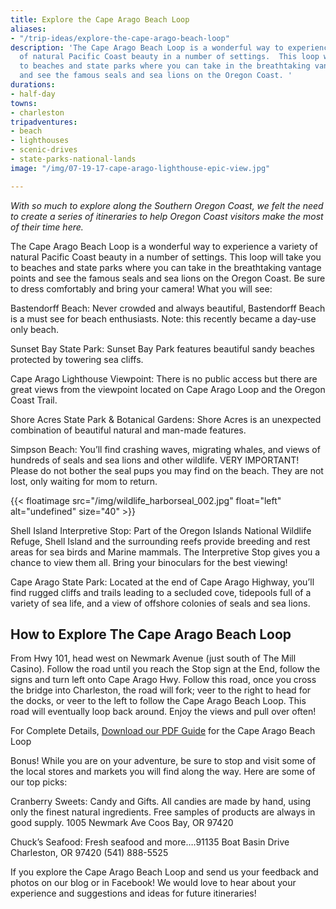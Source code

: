```yaml
---
title: Explore the Cape Arago Beach Loop
aliases:
- "/trip-ideas/explore-the-cape-arago-beach-loop"
description: 'The Cape Arago Beach Loop is a wonderful way to experience a variety
  of natural Pacific Coast beauty in a number of settings.  This loop will take you
  to beaches and state parks where you can take in the breathtaking vantage points
  and see the famous seals and sea lions on the Oregon Coast. '
durations:
- half-day
towns:
- charleston
tripadventures:
- beach
- lighthouses
- scenic-drives
- state-parks-national-lands
image: "/img/07-19-17-cape-arago-lighthouse-epic-view.jpg"

---
```

_With so much to explore along the Southern Oregon Coast, we felt the need to create a series of itineraries to help Oregon Coast visitors make the most of their time here._

The Cape Arago Beach Loop is a wonderful way to experience a variety of natural Pacific Coast beauty in a number of settings.  This loop will take you to beaches and state parks where you can take in the breathtaking vantage points and see the famous seals and sea lions on the Oregon Coast.  Be sure to dress comfortably and  bring your camera!  What you will see:

Bastendorff Beach: Never crowded and always beautiful, Bastendorff Beach is a must see for beach enthusiasts. Note: this recently became a day-use only beach.

Sunset Bay State Park: Sunset Bay Park features beautiful sandy beaches protected by towering sea cliffs.

Cape Arago Lighthouse Viewpoint: There is no public access but there are great views from the viewpoint located on Cape Arago Loop and the Oregon Coast Trail.

Shore Acres State Park & Botanical Gardens: Shore Acres is an unexpected combination of beautiful natural and man-made features.

Simpson Beach: You’ll find crashing waves, migrating whales, and views of hundreds of seals and sea lions and other wildlife. VERY IMPORTANT!  Please do not bother the seal pups you may find on the beach. They are not lost, only waiting for mom to return.

{{< floatimage src="/img/wildlife_harborseal_002.jpg" float="left" alt="undefined" size="40" >}}

Shell Island Interpretive Stop: Part of the Oregon Islands National Wildlife Refuge, Shell Island and the surrounding reefs provide breeding and rest areas for sea birds and Marine mammals. The Interpretive Stop gives you a chance to view them all. Bring your binoculars for the best viewing!

Cape Arago State Park: Located at the end of Cape Arago Highway, you’ll find rugged cliffs and trails leading to a secluded cove, tidepools full of a variety of sea life, and a view of offshore colonies of seals and sea lions.

## How to Explore The Cape Arago Beach Loop

From Hwy 101, head west on Newmark Avenue (just south of The Mill Casino). Follow the road until you reach the Stop sign at the End, follow the signs and turn left onto Cape Arago Hwy. Follow this road, once you cross the bridge into Charleston, the road will fork; veer to the right to head for the docks, or veer to the left to follow the Cape Arago Beach Loop. This road will eventually loop back around. Enjoy the views and pull over often!

For Complete Details, [Download our PDF Guide](/img/cape-arago-loop-itinerary.pdf) for the Cape Arago Beach Loop

Bonus! While you are on your adventure, be sure to stop and visit some of the local stores and markets you will find along the way.  Here are some of our top picks:

Cranberry Sweets: Candy and Gifts.  All candies are made by hand, using only the finest natural ingredients. Free samples of products are always in good supply. 1005 Newmark Ave Coos Bay, OR 97420

Chuck’s Seafood: Fresh seafood and more….91135 Boat Basin Drive Charleston, OR 97420 (541) 888-5525

If you explore the Cape Arago Beach Loop and send us your feedback and photos on our blog or in Facebook!  We would love to hear about your experience and suggestions and ideas for future itineraries!